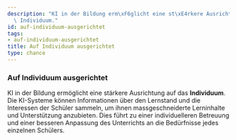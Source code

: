```yaml
---
description: "KI in der Bildung erm\xF6glicht eine st\xE4rkere Ausrichtung auf das\
  \ Individuum."
id: auf-individuum-ausgerichtet
tags:
- auf-individuum-ausgerichtet
title: Auf Individuum ausgerichtet
type: chance
---
```



### Auf Individuum ausgerichtet

KI in der Bildung ermöglicht eine stärkere Ausrichtung auf das **Individuum**. Die KI-Systeme können Informationen über den Lernstand und die Interessen der Schüler sammeln, um ihnen massgeschneiderte Lerninhalte und Unterstützung anzubieten. Dies führt zu einer individuelleren Betreuung und einer besseren Anpassung des Unterrichts an die Bedürfnisse jedes einzelnen Schülers.
